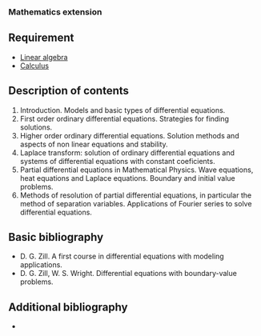 ### Mathematics extension

## Requirement

- [Linear algebra](../block1/linear_algebra.md)
- [Calculus](../block1/calculus.md)

## Description of contents

1. Introduction. Models and basic types of differential equations.
2.  First order ordinary differential equations. Strategies for finding solutions.
3.  Higher order ordinary differential equations. Solution methods and aspects of non linear equations and stability.
4.  Laplace transform: solution of ordinary differential equations and systems of differential equations with constant coeficients.
5.  Partial differential equations in Mathematical Physics. Wave equations, heat equations and Laplace equations. Boundary and initial value problems. 
6.  Methods of resolution of partial differential equations, in particular the method of separation variables. Applications of Fourier series to solve differential equations.

## Basic bibliography

- D. G. Zill. A first course in differential equations with modeling applications.
- D. G. Zill, W. S. Wright. Differential equations with boundary-value problems.

## Additional bibliography

-